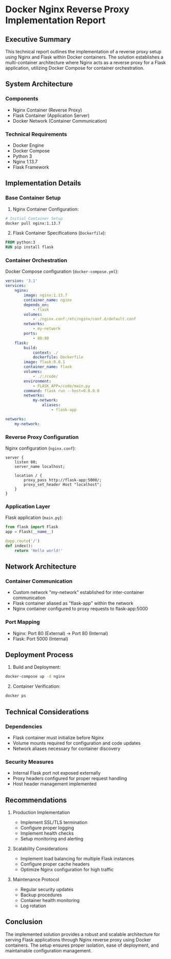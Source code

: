 # Docker Nginx Reverse Proxy Implementation Report

## Executive Summary
This technical report outlines the implementation of a reverse proxy setup using Nginx and Flask within Docker containers. The solution establishes a multi-container architecture where Nginx acts as a reverse proxy for a Flask application, utilizing Docker Compose for container orchestration.

## System Architecture

### Components
- Nginx Container (Reverse Proxy)
- Flask Container (Application Server)
- Docker Network (Container Communication)

### Technical Requirements
- Docker Engine
- Docker Compose
- Python 3
- Nginx 1.13.7
- Flask Framework

## Implementation Details

### Base Container Setup

1. Nginx Container Configuration:
```dockerfile
# Initial Container Setup
docker pull nginx:1.13.7
```

2. Flask Container Specifications (`Dockerfile`):
```dockerfile
FROM python:3
RUN pip install flask
```

### Container Orchestration

Docker Compose configuration (`docker-compose.yml`):
```yaml
version: '3.1'
services:
    nginx:
        image: nginx:1.13.7
        container_name: nginx
        depends_on:
            - flask
        volumes:
            - ./nginx.conf:/etc/nginx/conf.d/default.conf
        networks:
            - my-network
        ports:
            - 80:80
    flask:
        build:
            context: ./
            dockerfile: Dockerfile
        image: flask:0.0.1
        container_name: flask
        volumes:
            - ./:/code/
        environment:
            - FLASK_APP=/code/main.py
        command: flask run --host=0.0.0.0
        networks:
            my-network:
                aliases:
                    - flask-app

networks:
    my-network:
```

### Reverse Proxy Configuration

Nginx configuration (`nginx.conf`):
```nginx
server {
    listen 80;
    server_name localhost;

    location / {
        proxy_pass http://flask-app:5000/;
        proxy_set_header Host "localhost";
    }
}
```

### Application Layer

Flask application (`main.py`):
```python
from flask import Flask
app = Flask(__name__)

@app.route('/')
def index():
    return 'Hello world!'
```

## Network Architecture

### Container Communication
- Custom network "my-network" established for inter-container communication
- Flask container aliased as "flask-app" within the network
- Nginx container configured to proxy requests to flask-app:5000

### Port Mapping
- Nginx: Port 80 (External) → Port 80 (Internal)
- Flask: Port 5000 (Internal)

## Deployment Process

1. Build and Deployment:
```bash
docker-compose up -d nginx
```

2. Container Verification:
```bash
docker ps
```

## Technical Considerations

### Dependencies
- Flask container must initialize before Nginx
- Volume mounts required for configuration and code updates
- Network aliases necessary for container discovery

### Security Measures
- Internal Flask port not exposed externally
- Proxy headers configured for proper request handling
- Host header management implemented

## Recommendations

1. Production Implementation
   - Implement SSL/TLS termination
   - Configure proper logging
   - Implement health checks
   - Setup monitoring and alerting

2. Scalability Considerations
   - Implement load balancing for multiple Flask instances
   - Configure proper cache headers
   - Optimize Nginx configuration for high traffic

3. Maintenance Protocol
   - Regular security updates
   - Backup procedures
   - Container health monitoring
   - Log rotation

## Conclusion
The implemented solution provides a robust and scalable architecture for serving Flask applications through Nginx reverse proxy using Docker containers. The setup ensures proper isolation, ease of deployment, and maintainable configuration management.

